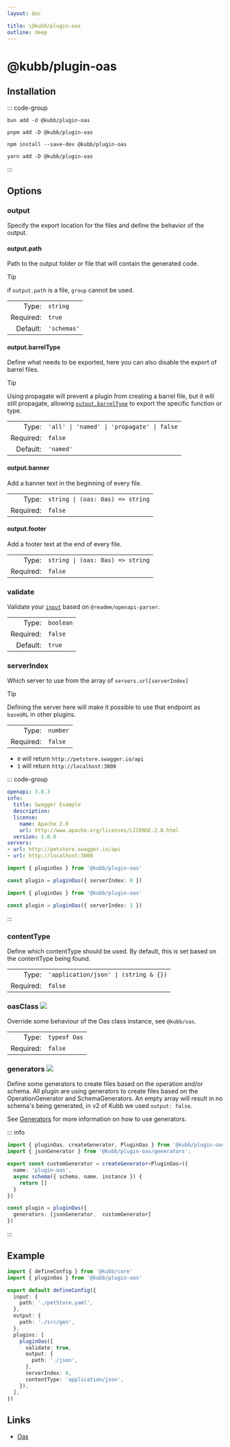 ```yaml
---
layout: doc

title: \@kubb/plugin-oas
outline: deep
---
```


# @kubb/plugin-oas


## Installation
::: code-group

```shell [bun]
bun add -d @kubb/plugin-oas
```

```shell [pnpm]
pnpm add -D @kubb/plugin-oas
```

```shell [npm]
npm install --save-dev @kubb/plugin-oas
```

```shell [yarn]
yarn add -D @kubb/plugin-oas
```
:::

## Options

### output
Specify the export location for the files and define the behavior of the output.

#### output.path
Path to the output folder or file that will contain the generated code.

> [!TIP]
> if `output.path` is a file, `group` cannot be used.

|           |             |
|----------:|:------------|
|     Type: | `string`    |
| Required: | `true`      |
|  Default: | `'schemas'` |

#### output.barrelType

Define what needs to be exported, here you can also disable the export of barrel files.

> [!TIP]
> Using propagate will prevent a plugin from creating a barrel file, but it will still propagate, allowing [`output.barrelType`](/getting-started/configure#output-barreltype) to export the specific function or type.

|           |                                 |
|----------:|:--------------------------------|
|     Type: | `'all' \| 'named' \| 'propagate' \| false` |
| Required: | `false`                         |
|  Default: | `'named'`                       |

<!--@include: ../core/barrelTypes.md-->

#### output.banner
Add a banner text in the beginning of every file.

|           |                                  |
|----------:|:---------------------------------|
|     Type: | `string \| (oas: Oas) => string` |
| Required: | `false`                          |

#### output.footer
Add a footer text at the end of every file.

|           |         |
|----------:|:--------|
|     Type: | `string \| (oas: Oas) => string`        |
| Required: | `false` |

### validate

Validate your [`input`](/getting-started/configure#input) based on `@readme/openapi-parser`.

|           |           |
|----------:|:----------|
|     Type: | `boolean` |
| Required: | `false`   |
|  Default: | `true`    |

### serverIndex

Which server to use from the array of `servers.url[serverIndex]`

> [!TIP]
> Defining the server here will make it possible to use that endpoint as `baseURL` in other plugins.

|           |          |
|----------:|:---------|
|     Type: | `number` |
| Required: | `false`  |

- `0` will return `http://petstore.swagger.io/api`
- `1` will return `http://localhost:3000`

::: code-group

```yaml [OpenAPI]
openapi: 3.0.3
info:
  title: Swagger Example
  description:
  license:
    name: Apache 2.0
    url: http://www.apache.org/licenses/LICENSE-2.0.html
  version: 1.0.0
servers:
- url: http://petstore.swagger.io/api
- url: http://localhost:3000
```

```typescript [serverIndex 0]
import { pluginOas } from '@kubb/plugin-oas'

const plugin = pluginOas({ serverIndex: 0 })
```

```typescript [serverIndex 1]
import { pluginOas } from '@kubb/plugin-oas'

const plugin = pluginOas({ serverIndex: 1 })
```
:::

### contentType

Define which contentType should be used.
By default, this is set based on the contentType being found.

|           |                                       |
|----------:|:--------------------------------------|
|     Type: | `'application/json' \| (string & {})` |
| Required: | `false`                               |


### oasClass <img src="/icons/experimental.svg"/>
Override some behaviour of the Oas class instance, see `@kubb/oas`.

|           |                                |
|----------:|:-------------------------------|
|     Type: | `typeof Oas`                             |
| Required: | `false`                        |


### generators <img src="/icons/experimental.svg"/>
Define some generators to create files based on the operation and/or schema. All plugin are using generators to create files based on the OperationGenerator and SchemaGenerators. An empty array will result in no schema's being generated, in v2 of Kubb we used `output: false`.

See [Generators](/knowledge-base/generators) for more information on how to use generators.

::: info

```typescript
import { pluginOas, createGenerator, PluginOas } from '@kubb/plugin-oas'
import { jsonGenerator } from '@kubb/plugin-oas/generators';

export const customGenerator = createGenerator<PluginOas>({
  name: 'plugin-oas',
  async schema({ schema, name, instance }) {
    return []
  }
})

const plugin = pluginOas({
  generators: [jsonGenerator,  customGenerator]
})
```
:::

## Example

```typescript
import { defineConfig } from '@kubb/core'
import { pluginOas } from '@kubb/plugin-oas'

export default defineConfig({
  input: {
    path: './petStore.yaml',
  },
  output: {
    path: './src/gen',
  },
  plugins: [
    pluginOas({
      validate: true,
      output: {
        path: './json',
      },
      serverIndex: 0,
      contentType: 'application/json',
    }),
  ],
})
```

## Links

- [Oas](https://github.com/readmeio/oas)
